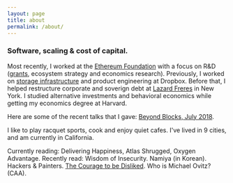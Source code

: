 ```yaml
---
layout: page
title: about
permalink: /about/
---
```


<h3>Software, scaling & cost of capital.</h3>

Most recently, I worked at the [Ethereum Foundation][ef-link] with a focus on R&D ([grants][grants-link], ecosystem strategy and economics research).
Previously, I worked on [storage infrastructure][magic-pocket] and product engineering at Dropbox.
Before that, I helped restructure corporate and soverign debt at [Lazard Freres][lazard-link] in New York.
I studied alternative investments and behavioral economics while getting my economics degree at Harvard.

Here are some of the recent talks that I gave: [Beyond Blocks, July 2018][beyond-blocks].

I like to play racquet sports, cook and enjoy quiet cafes.
I've lived in 9 cities, and am currently in California.

Currently reading: Delivering Happiness, Atlas Shrugged, Oxygen Advantage.
Recently read: 
Wisdom of Insecurity.
Namiya (in Korean).
Hackers & Painters.
[The Courage to be Disliked][courage-link].
Who is Michael Ovitz? (CAA).

[ef-link]: https://ethereum.org/
[magic-pocket]: https://blogs.dropbox.com/tech/2016/03/magic-pocket-infrastructure/
[thinking-in-bets-link]: https://www.amazon.com/dp/B074DG9LQF/ref=dp-kindle-redirect?_encoding=UTF8&btkr=1
[grants-link]: https://blog.ethereum.org/2018/03/07/announcing-beneficiaries-ethereum-foundation-grants/
[nosedive-link]: https://www.youtube.com/watch?v=ikmrzoxnQ3Q
[courage-link]: https://www.amazon.com/dp/B078MDSV8T/ref=dp-kindle-redirect?_encoding=UTF8&btkr=1
[lazard-link]: https://en.wikipedia.org/wiki/Lazard#Financial_advisory
[beyond-blocks]: https://www.youtube.com/watch?v=Ob31hbfSQAs
